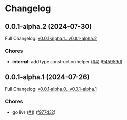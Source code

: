 # Changelog

## 0.0.1-alpha.2 (2024-07-30)

Full Changelog: [v0.0.1-alpha.1...v0.0.1-alpha.2](https://github.com/EndexAI/endex-factset-api-python/compare/v0.0.1-alpha.1...v0.0.1-alpha.2)

### Chores

* **internal:** add type construction helper ([#4](https://github.com/EndexAI/endex-factset-api-python/issues/4)) ([945959d](https://github.com/EndexAI/endex-factset-api-python/commit/945959d32292234b2453a9a3568c8edfd2c3aada))

## 0.0.1-alpha.1 (2024-07-26)

Full Changelog: [v0.0.1-alpha.0...v0.0.1-alpha.1](https://github.com/EndexAI/endex-factset-api-python/compare/v0.0.1-alpha.0...v0.0.1-alpha.1)

### Chores

* go live ([#1](https://github.com/EndexAI/endex-factset-api-python/issues/1)) ([f977d32](https://github.com/EndexAI/endex-factset-api-python/commit/f977d32aca5c9124ca7609f94058ae777bd4f8d3))

